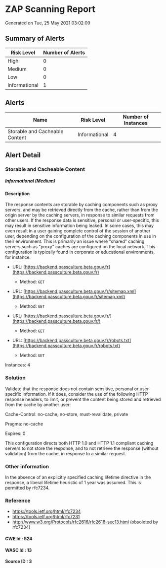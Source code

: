 
# ZAP Scanning Report

Generated on Tue, 25 May 2021 03:02:09


## Summary of Alerts

| Risk Level | Number of Alerts |
| --- | --- |
| High | 0 |
| Medium | 0 |
| Low | 0 |
| Informational | 1 |

## Alerts

| Name | Risk Level | Number of Instances |
| --- | --- | --- | 
| Storable and Cacheable Content | Informational | 4 | 

## Alert Detail


  
  
  
  
### Storable and Cacheable Content
##### Informational (Medium)
  
  
  
  
#### Description
<p>The response contents are storable by caching components such as proxy servers, and may be retrieved directly from the cache, rather than from the origin server by the caching servers, in response to similar requests from other users.  If the response data is sensitive, personal or user-specific, this may result in sensitive information being leaked. In some cases, this may even result in a user gaining complete control of the session of another user, depending on the configuration of the caching components in use in their environment. This is primarily an issue where "shared" caching servers such as "proxy" caches are configured on the local network. This configuration is typically found in corporate or educational environments, for instance.</p>
  
  
  
* URL: [https://backend.passculture.beta.gouv.fr](https://backend.passculture.beta.gouv.fr)
  
  
  * Method: `GET`
  
  
  
  
* URL: [https://backend.passculture.beta.gouv.fr/sitemap.xml](https://backend.passculture.beta.gouv.fr/sitemap.xml)
  
  
  * Method: `GET`
  
  
  
  
* URL: [https://backend.passculture.beta.gouv.fr/](https://backend.passculture.beta.gouv.fr/)
  
  
  * Method: `GET`
  
  
  
  
* URL: [https://backend.passculture.beta.gouv.fr/robots.txt](https://backend.passculture.beta.gouv.fr/robots.txt)
  
  
  * Method: `GET`
  
  
  
  
Instances: 4
  
### Solution
<p>Validate that the response does not contain sensitive, personal or user-specific information.  If it does, consider the use of the following HTTP response headers, to limit, or prevent the content being stored and retrieved from the cache by another user:</p><p>Cache-Control: no-cache, no-store, must-revalidate, private</p><p>Pragma: no-cache</p><p>Expires: 0</p><p>This configuration directs both HTTP 1.0 and HTTP 1.1 compliant caching servers to not store the response, and to not retrieve the response (without validation) from the cache, in response to a similar request. </p>
  
### Other information
<p>In the absence of an explicitly specified caching lifetime directive in the response, a liberal lifetime heuristic of 1 year was assumed. This is permitted by rfc7234.</p>
  
### Reference
* https://tools.ietf.org/html/rfc7234
* https://tools.ietf.org/html/rfc7231
* http://www.w3.org/Protocols/rfc2616/rfc2616-sec13.html (obsoleted by rfc7234)

  
#### CWE Id : 524
  
#### WASC Id : 13
  
#### Source ID : 3
